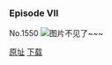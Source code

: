 ### Episode VII
No.1550
![图片不见了~~~](https://imgs.xkcd.com/comics/episode_vii.png)

[原址](https://xkcd.com//1550) [下载](https://imgs.xkcd.com/comics/episode_vii.png)

